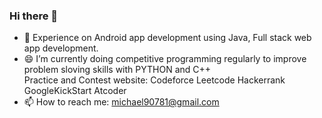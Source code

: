 ### Hi there 👋
* 🔭 Experience on Android app development using Java, Full stack web app development.
* 😄 I’m currently doing competitive programming regularly to improve problem sloving skills with PYTHON and C++\
      Practice and Contest website: Codeforce Leetcode Hackerrank GoogleKickStart Atcoder
* 📫 How to reach me: michael90781@gmail.com<br/>


<!--
**MichaelLinOuO/MichaelLinOuO** is a ✨ _special_ ✨ repository because its `README.md` (this file) appears on your GitHub profile.

Here are some ideas to get you started:

- 🔭 I’m currently working on ...
- 🌱 I’m currently learning ...
- 👯 I’m looking to collaborate on ...
- 🤔 I’m looking for help with ...
- 💬 Ask me about ...
- 📫 How to reach me: ...
- 😄 Pronouns: ...
- ⚡ Fun fact: ...
-->
